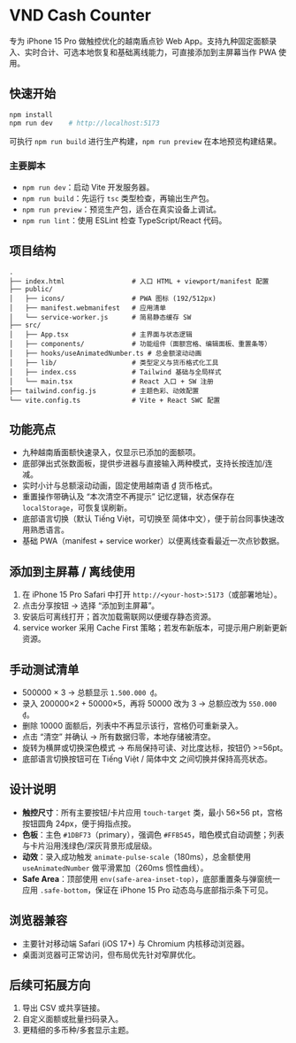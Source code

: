 # VND Cash Counter

专为 iPhone 15 Pro 做触控优化的越南盾点钞 Web App。支持九种固定面额录入、实时合计、可选本地恢复和基础离线能力，可直接添加到主屏幕当作 PWA 使用。

## 快速开始

```bash
npm install
npm run dev    # http://localhost:5173
```

可执行 `npm run build` 进行生产构建，`npm run preview` 在本地预览构建结果。

### 主要脚本
- `npm run dev`：启动 Vite 开发服务器。
- `npm run build`：先运行 `tsc` 类型检查，再输出生产包。
- `npm run preview`：预览生产包，适合在真实设备上调试。
- `npm run lint`：使用 ESLint 检查 TypeScript/React 代码。

## 项目结构
```
.
├── index.html                 # 入口 HTML + viewport/manifest 配置
├── public/
│   ├── icons/                 # PWA 图标 (192/512px)
│   ├── manifest.webmanifest   # 应用清单
│   └── service-worker.js      # 简易静态缓存 SW
├── src/
│   ├── App.tsx                # 主界面与状态逻辑
│   ├── components/            # 功能组件（面额宫格、编辑面板、重置条等）
│   ├── hooks/useAnimatedNumber.ts # 总金额滚动动画
│   ├── lib/                   # 类型定义与货币格式化工具
│   ├── index.css              # Tailwind 基础与全局样式
│   └── main.tsx               # React 入口 + SW 注册
├── tailwind.config.js         # 主题色彩、动效配置
└── vite.config.ts             # Vite + React SWC 配置
```

## 功能亮点
- 九种越南盾面额快速录入，仅显示已添加的面额项。
- 底部弹出式张数面板，提供步进器与直接输入两种模式，支持长按连加/连减。
- 实时小计与总额滚动动画，固定使用越南语 ₫ 货币格式。
- 重置操作带确认及 “本次清空不再提示” 记忆逻辑，状态保存在 `localStorage`，可恢复误刷新。
- 底部语言切换（默认 Tiếng Việt，可切换至 简体中文），便于前台同事快速改用熟悉语言。
- 基础 PWA（manifest + service worker）以便离线查看最近一次点钞数据。

## 添加到主屏幕 / 离线使用
1. 在 iPhone 15 Pro Safari 中打开 `http://<your-host>:5173`（或部署地址）。
2. 点击分享按钮 → 选择 “添加到主屏幕”。
3. 安装后可离线打开；首次加载需联网以便缓存静态资源。
4. service worker 采用 Cache First 策略；若发布新版本，可提示用户刷新更新资源。

## 手动测试清单
- 500000 × 3 → 总额显示 `1.500.000 ₫`。
- 录入 200000×2 + 50000×5，再将 50000 改为 3 → 总额应改为 `550.000 ₫`。
- 删除 10000 面额后，列表中不再显示该行，宫格仍可重新录入。
- 点击 “清空” 并确认 → 所有数据归零，本地存储被清空。
- 旋转为横屏或切换深色模式 → 布局保持可读、对比度达标，按钮仍 >=56pt。
- 底部语言切换按钮可在 Tiếng Việt / 简体中文 之间切换并保持高亮状态。

## 设计说明
- **触控尺寸**：所有主要按钮/卡片应用 `touch-target` 类，最小 56×56 pt，宫格按钮圆角 24px，便于拇指点按。
- **色板**：主色 `#1DBF73`（primary），强调色 `#FFB545`，暗色模式自动调整；列表与卡片沿用浅绿色/深灰背景形成层级。
- **动效**：录入成功触发 `animate-pulse-scale`（180ms），总金额使用 `useAnimatedNumber` 做平滑累加（260ms 惯性曲线）。
- **Safe Area**：顶部使用 `env(safe-area-inset-top)`，底部重置条与弹窗统一应用 `.safe-bottom`，保证在 iPhone 15 Pro 动态岛与底部指示条下可见。

## 浏览器兼容
- 主要针对移动端 Safari (iOS 17+) 与 Chromium 内核移动浏览器。
- 桌面浏览器可正常访问，但布局优先针对窄屏优化。

## 后续可拓展方向
1. 导出 CSV 或共享链接。
2. 自定义面额或批量扫码录入。
3. 更精细的多币种/多套显示主题。
